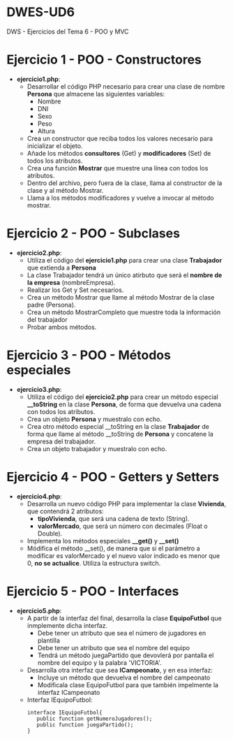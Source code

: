 # DWES-UD6
DWS - Ejercicios del Tema 6 - POO y MVC 

# Ejercicio 1 - POO - Constructores
 - **ejercicio1.php**:
   - Desarrollar el código PHP necesario para crear una clase de nombre **Persona** que almacene las siguientes variables:
     - Nombre
     - DNI
     - Sexo
     - Peso
     - Altura
   - Crea un constructor que reciba todos los valores necesario para inicializar el objeto.
   - Añade los métodos **consultores** (Get) y **modificadores** (Set) de todos los atributos.
   - Crea una función **Mostrar** que muestre una línea con todos los atributos.
   - Dentro del archivo, pero fuera de la clase, llama al constructor de la clase y al método Mostrar.
   - Llama a los métodos modificadores y vuelve a invocar al método mostrar.

# Ejercicio 2 - POO - Subclases
 - **ejercicio2.php**:
   - Utiliza el código del **ejercicio1.php** para crear una clase **Trabajador** que extienda a **Persona**
   - La clase Trabajador tendrá un único atirbuto que será el **nombre de la empresa** (nombreEmpresa).
   - Realizar los Get y Set necesarios.
   - Crea un método Mostrar que llame al método Mostrar de la clase padre (Persona).
   - Crea un método MostrarCompleto que muestre toda la información del trabajador
   - Probar ambos métodos.

# Ejercicio 3 - POO - Métodos especiales
 - **ejercicio3.php**:
   - Utiliza el código del **ejercicio2.php** para crear un método especial **__toString** en la clase **Persona**, de forma que devuelva una cadena con todos los atributos.
   - Crea un objeto **Persona** y muestralo con echo.
   - Crea otro método especial __toString en la clase **Trabajador** de forma que llame al método __toString de **Persona** y concatene la empresa del trabajador.
   - Crea un objeto trabajador y muestralo con echo.

# Ejercicio 4 - POO - Getters y Setters
 - **ejercicio4.php**:
   - Desarrolla un nuevo código PHP para implementar la clase **Vivienda**, que contendrá 2 atributos:
     - **tipoVivienda**, que será una cadena de texto (String).
     - **valorMercado**, que será un número con decimales (Float o Double).
   - Implementa los métodos especiales **__get()** y **__set()**
   - Módifica el método __set(), de manera que si el parámetro a modificar es valorMercado y el nuevo valor indicado es menor que 0, **no se actualice**. Utiliza la estructura switch.

# Ejercicio 5 - POO - Interfaces
 - **ejercicio5.php**:
   - A partir de la interfaz del final, desarrolla la clase **EquipoFutbol** que inmplemente dicha interfaz.
     - Debe tener un atributo que sea el número de jugadores en plantilla
     - Debe tener un atributo que sea el nombre del equipo
     - Tendrá un método juegaPartido que devovlerá por pantalla el nombre del equipo y la palabra 'VICTORIA'.
   - Desarrolla otra interfaz que sea **ICampeonato**, y en esa interfaz:
     - Incluye un método que devuelva el nombre del campeonato
     - Modificala clase EquipoFutbol para que también impelmente la interfaz ICampeonato
   - Interfaz IEquipoFutbol:
      ```
      interface IEquipoFutbol{
         public function getNumeroJugadores();
         public function juegaPartido();
      }
      ```

